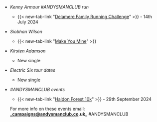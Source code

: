 #
- _Kenny Armour #ANDYSMANCLUB run_
    - {{< new-tab-link "[Delamere Family Running Challenge](https://www.atwevents.co.uk/e/andysmanclub-family-running-challenge-delamere-2024-10087)" >}} - 14th July 2024
- _Siobhan Wilson_
    - {{< new-tab-link "[Make You Mine](https://www.youtube.com/watch?v=AyC-VbcO0Z0)" >}}
- _Kirsten Adamson_
  - New single
- _Electric Six tour dates_
  - New single
- _#ANDYSMANCLUB events_
    - {{< new-tab-link "[Haldon Forest 10k](https://www.atwevents.co.uk/e/andysmanclub-10k-run-haldon-forest-10391)" >}} - 29th September 2024

  For more info on these events email: **_campaigns@andysmanclub.co.uk_** #ANDYSMANCLUB

